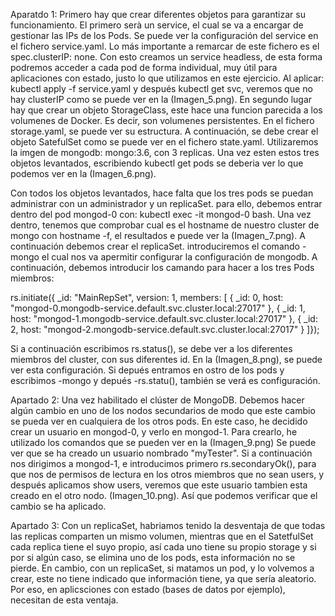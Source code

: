 Aparatdo 1: Primero hay que crear diferentes objetos para garantizar su funcionamiento. El primero serà un service, el cual se va a encargar de gestionar las IPs de los Pods. Se puede ver la configuración del service en el fichero service.yaml. Lo más importante a remarcar de este fichero es el spec.clusterIP: none. Con esto creamos un service headless, de esta forma podremos acceder a cada pod de forma individual, muy útil para aplicaciones con estado, justo lo que utilizamos en este ejercicio. Al aplicar:
kubectl apply -f service.yaml y después kubectl get svc, veremos que no hay clusterIP como se puede ver en la (Imagen_5.png).
En segundo lugar hay que crear un objeto StorageClass, este hace una funcion parecida a los volumenes de Docker. Es decir, son volumenes persistentes. En el fichero storage.yaml, se puede ver su estructura.
A continuación, se debe crear el objeto SatefulSet como se puede ver en el fichero state.yaml. Utilizaremos la imgen de mongodb: mongo:3.6, con 3 replicas.
Una vez esten estos tres objetos levantados, escribiendo kubectl get pods se deberia ver lo que podemos ver en la (Imagen_6.png).

Con todos los objetos levantados, hace falta que los tres pods se puedan administrar con un administrador y un replicaSet. para ello, debemos entrar dentro del pod mongod-0 con:
kubectl exec -it mongod-0 bash.
Una vez dentro, tenemos que comprobar cual es el hostname de nuestro cluster de mongo con hostname -f, el resultados e puede ver la (Imagen_7.png).
A continuación debemos crear el replicaSet. introduciremos el comando -mongo el cual nos va apermitir configurar la configuración de mongodb. A continuación, debemos introducir los camando para hacer a los tres Pods miembros:

rs.initiate({ \_id: "MainRepSet", version: 1,
members: [
{ _id: 0, host: "mongod-0.mongodb-service.default.svc.cluster.local:27017" },
{ _id: 1, host: "mongod-1.mongodb-service.default.svc.cluster.local:27017" },
{ _id: 2, host: "mongod-2.mongodb-service.default.svc.cluster.local:27017" } ]});

Si a continuación escribimos rs.status(), se debe ver a los diferentes miembros del cluster, con sus diferentes id. En la (Imagen_8.png), se puede ver esta configuración.
Si depués entramos en ostro de los pods y escribimos -mongo y depués -rs.statu(), también se verá es configuración.

Apartado 2: Una vez habilitado el clúster de MongoDB. Debemos hacer algún cambio en uno de los nodos secundarios de modo que este cambio se pueda ver en cualquiera de los otros pods.
En este caso, he decidido crear un usuario en mongod-0, y verlo en mongod-1.
Para crearlo, he utilizado los comandos que se pueden ver en la (Imagen_9.png) Se puede ver que se ha creado un usuario nombrado "myTester".
Si a continuación nos dirigimos a mongod-1, e introducimos primero rs.secondaryOk(), para que nos de permisos de lectura en los otros miembros que no sean users, y después aplicamos show users, veremos que este usuario tambien esta creado en el otro nodo. (Imagen_10.png). Así que podemos verificar que el cambio se ha aplicado.

Apartado 3: Con un replicaSet, habriamos tenido la desventaja de que todas las replicas comparten un mismo volumen, mientras que en el SatetfulSet cada replica tiene el suyo propio, así cada uno tiene su propio storage y si por si algún caso, se elimina uno de los pods, esta información no se pierde. En cambio, con un replicaSet, si matamos un pod, y lo volvemos a crear, este no tiene indicado que información tiene, ya que sería aleatorio. Por eso, en aplicsciones con estado (bases de datos por ejemplo), necesitan de esta ventaja.
